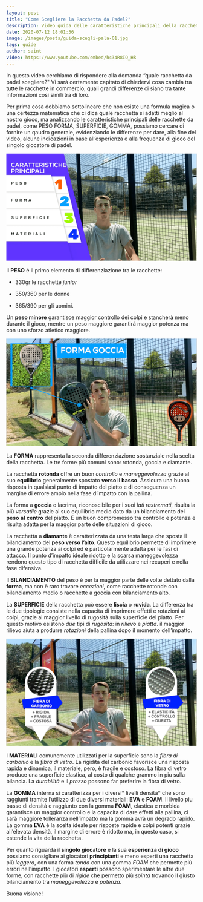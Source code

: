 ```yaml
---
layout: post
title: "Come Scegliere la Racchetta da Padel?"
description: Video guida delle caratteristiche principali della racchetta da paddle, forniamo alcuni consigli analizzando il peso, la forma, la superficie e i materiali dello strumento. Guidiamo infine la scelta della pala di padel.
date: 2020-07-12 18:01:56
image: /images/posts/guida-scegli-pala-01.jpg
tags: guide
author: saint
video: https://www.youtube.com/embed/h434R8IQ_Hk
---
```


In questo video cerchiamo di rispondere alla domanda “quale racchetta da padel scegliere?" Vi sarà certamente capitato di chiedervi cosa cambia tra tutte le racchette in commercio, quali grandi differenze ci siano tra tante informazioni cosi simili tra di loro.

Per prima cosa dobbiamo sottolineare che non esiste una formula magica o una certezza matematica che ci dica quale racchetta si adatti meglio al nostro gioco, ma analizzando le caratteristiche principali delle racchette da padel, come PESO FORMA, SUPERFICIE, GOMMA, possiamo cercare di fornire un qaudro generale, evidenziando le differenze per dare, alla fine del video, alcune indicazioni in base all’esperienza e alla frequenza di gioco del singolo giocatore di padel.

![scegli racchetta pala padel paddle consigli peso forma goccia diamante rotonda carbonio superficie ruvida liscia piatta 2020](/images/posts/guida-scegli-pala-02.png)

Il **PESO** é il primo elemento di differenziazione tra le racchette:

- 330gr le racchette *junior*

- 350/360 per le donne

- 365/390 per gli uomini. 

Un **peso minore** garantisce maggior controllo dei colpi e stancherà meno durante il gioco, mentre un peso maggiore garantirà maggior potenza ma con uno sforzo atletico maggiore.

![scegli racchetta pala padel paddle consigli peso forma goccia diamante rotonda carbonio superficie ruvida liscia piatta 2020](/images/posts/guida-scegli-pala-03.png)

La **FORMA** rappresenta la seconda differenziazione sostanziale nella scelta della racchetta. Le tre forme più comuni sono: rotonda, goccia e diamante. 

La racchetta **rotonda** offre un buon *controllo* e *maneggevolezza* grazie al suo **equilibrio** generalmente spostato **verso il basso**. Assicura una buona risposta in qualsiasi punto di impatto del piatto e di conseguenza un margine di errore ampio nella fase d’impatto con la pallina.

La forma a **goccia** o lacrima, riconoscibile per i suoi *lati* *rastremati*, risulta la più *versatile* grazie al suo equilibrio medio dato da un bilanciamento del **peso** **al** **centro** del piatto. È un buon compromesso tra controllo e potenza e risulta adatta per la maggior parte delle situazioni di gioco.

La racchetta a **diamante** è caratterizzata da una testa larga che sposta il bilanciamento del **peso verso l’alto**. Questo equilibrio permette di imprimere una grande potenza ai colpi ed è particolarmente adatta per le fasi di attacco. Il punto d’impatto ideale ridotto e la scarsa maneggevolezza rendono questo tipo di racchetta difficile da utilizzare nei recuperi e nella fase difensiva.

Il **BILANCIAMENTO** del peso è per la maggior parte delle volte dettato dalla **forma**, ma non è raro trovare *eccezioni*, come racchette rotonde con bilanciamento medio o racchette a goccia con bilanciamento alto.

La **SUPERFICIE** della racchetta può essere **liscia** o **ruvida**. La differenza tra le due tipologie consiste nella capacita di imprimere effetti e rotazioni ai colpi, grazie al maggior livello di rugosità sulla superficie del piatto. Per questo motivo esistono *due* tipi di *rugosità*: in *rilievo* e *piatta*. il maggior rilievo aiuta a produrre *rotazioni* della pallina dopo il momento dell’impatto.

![scegli racchetta pala padel paddle consigli peso forma goccia diamante rotonda carbonio superficie ruvida liscia piatta 2020](/images/posts/guida-scegli-pala-04.png)

I **MATERIALI** comunemente utilizzati per la superficie sono la *fibra di carbonio* e la *fibra di vetro*. La rigidità del carbonio favorisce una risposta rapida e dinamica, il materiale, pero, è fragile e costoso. La fibra di vetro produce una superficie elastica, al costo di qualche grammo in piu sulla bilancia. La *durabilità* e il *prezzo* possono far preferire la fibra di vetro.

La **GOMMA** interna si caratterizza per i diversi* livelli densità* che sono raggiunti tramite l’utilizzo di due diversi materiali: **EVA** e **FOAM**. Il livello piu basso di densità e raggiunto con la gomma **FOAM**, elastica e morbida garantisce un maggior controllo e la capacita di dare effetti alla pallina, ci sarà maggiore tolleranza nell’impatto ma la gomma avrà un degrado rapido. La gomma **EVA** è la scelta ideale per risposte rapide e colpi potenti grazie all’elevata densità, il margine di errore è ridotto ma, in questo caso, si estende la vita della racchetta.

Per quanto riguarda il **singolo giocatore** e la sua **esperienza di gioco** possiamo consigliare ai giocatori **principianti** e meno esperti una racchetta più *leggera*, con una forma *tonda* con una gomma *FOAM* che permette più errori nell’impatto. I giocatori **esperti** possono sperimentare le altre due forme, con racchette più di *rigide* che permetto più *spinta* trovando il giusto bilanciamento tra *maneggevolezza* e *potenza*.

Buona visione! 
